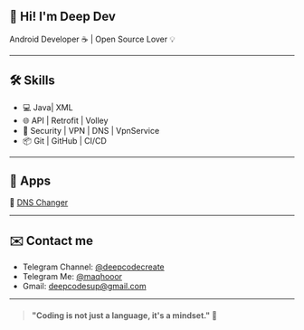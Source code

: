 ## 👋 Hi! I'm Deep Dev

Android Developer ☕ | Open Source Lover 💡

---

## 🛠 Skills
- 💻 Java| XML
- 🌐 API | Retrofit | Volley
- 🔐 Security | VPN | DNS | VpnService
- 📦 Git | GitHub |  CI/CD

---

## 📱 Apps
🔹 [DNS Changer](https://github.com/deepcodecreate/Dc-Dns-Changer) 

---

## ✉️ Contact me
- Telegram Channel: [@deepcodecreate](https://t.me/deepcodecreate)
- Telegram Me: [@maqhooor](https://t.me/maqhooor)
- Gmail: deepcodesup@gmail.com

---

> #### "Coding is not just a language, it's a mindset." 🧠
